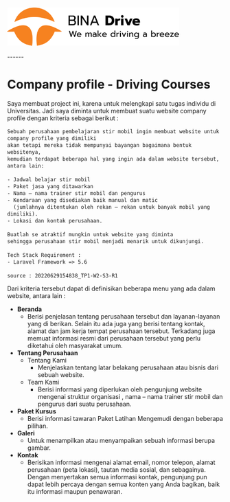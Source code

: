 <p align="left">
    <a href="https://binadrive.dikhimartin.tech/" target="_blank"><img src="https://raw.githubusercontent.com/dikhimartin/compro-driving-courses/main/my-project/public/assets/images/logo-bina-drive-black.png" width="400" alt="Bina Drive Logo">
    </a>
</p>
------



# Company profile - Driving Courses

Saya membuat project ini, karena untuk melengkapi satu tugas individu di Universitas. Jadi saya diminta untuk membuat suatu website company profile dengan kriteria sebagai berikut :

```
Sebuah perusahaan pembelajaran stir mobil ingin membuat website untuk company profile yang dimiliki
akan tetapi mereka tidak mempunyai bayangan bagaimana bentuk websitenya, 
kemudian terdapat beberapa hal yang ingin ada dalam website tersebut, antara lain:

- Jadwal belajar stir mobil
- Paket jasa yang ditawarkan
- Nama – nama trainer stir mobil dan pengurus
- Kendaraan yang disediakan baik manual dan matic 
  (jumlahnya ditentukan oleh rekan – rekan untuk banyak mobil yang dimiliki).
- Lokasi dan kontak perusahaan.

Buatlah se atraktif mungkin untuk website yang diminta 
sehingga perusahaan stir mobil menjadi menarik untuk dikunjungi.

Tech Stack Requirement : 
- Laravel Framework => 5.6 

source : 20220629154838_TP1-W2-S3-R1
```


Dari kriteria tersebut dapat di definisikan beberapa menu yang ada dalam website, antara lain :

- **Beranda**
  - Berisi penjelasan tentang perusahaan tersebut dan layanan-layanan yang di berikan. Selain itu ada juga yang berisi tentang kontak, alamat dan jam kerja tempat perusahaan tersebut. Terkadang juga memuat informasi resmi dari perusahaan tersebut yang perlu diketahui oleh masyarakat umum.
- **Tentang Perusahaan**
  - Tentang Kami
    - Menjelaskan tentang latar belakang perusahaan atau bisnis dari sebuah website.
  - Team Kami
    - Berisi informasi yang diperlukan oleh pengunjung website mengenai struktur organisasi , nama – nama trainer stir mobil dan pengurus dari suatu perusahaan.
- **Paket Kursus**
  - Berisi informasi tawaran Paket Latihan Mengemudi dengan beberapa pilihan.
- **Galeri**
  - Untuk menampilkan atau menyampaikan sebuah informasi  berupa gambar.
- **Kontak**
  - Berisikan informasi mengenai alamat email, nomor telepon, alamat perusahaan (peta lokasi), tautan media sosial, dan sebagainya. Dengan menyertakan semua informasi kontak, pengunjung pun dapat lebih percaya dengan semua konten yang Anda bagikan, baik itu informasi maupun penawaran.
